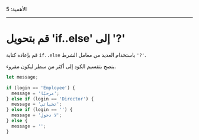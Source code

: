 الأهمية: 5

---

# قم بتحويل 'if..else' إلى '?'

قم بإعادة كتابة `if..else` باستخدام العديد من معامل الشرط `'?'`.

ينصح بتقسيم الكود إلى أكثر من سطر ليكون مقروء.

```js
let message;

if (login == 'Employee') {
  message = 'مرحبًا';
} else if (login == 'Director') {
  message = 'تحياتي';
} else if (login == '') {
  message = 'لا دخول';
} else {
  message = '';
}
```
